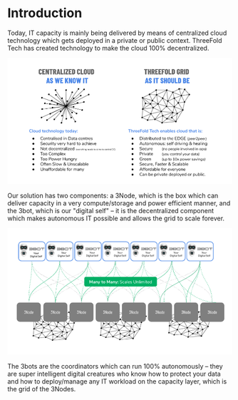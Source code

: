 # Introduction

Today, IT capacity is mainly being delivered by means of centralized cloud technology which gets deployed in a private or public context. ThreeFold Tech has created technology to make the cloud 100% decentralized.

![image alt text](../img/centralized-vs-threefold.png)

Our solution has two components: a 3Node, which is the box which can deliver capacity in a very compute/storage and power efficient manner, and the 3bot, which is our "digital self" – it is the decentralized component which makes autonomous IT possible and allows the grid to scale forever.

![image alt text](../img/many-to-many.png)

The 3bots are the coordinators which can run 100% autonomously – they are super intelligent digital creatures who know how to protect your data and how to deploy/manage any IT workload on the capacity layer, which is the grid of the 3Nodes.